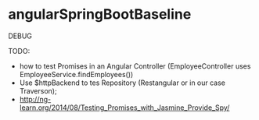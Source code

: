 # angularSpringBootBaseline

DEBUG

TODO:
- how to test Promises in an Angular Controller (EmployeeController uses EmployeeService.findEmployees())
- Use $httpBackend to tes Repository (Restangular or in our case Traverson);
- http://ng-learn.org/2014/08/Testing_Promises_with_Jasmine_Provide_Spy/
